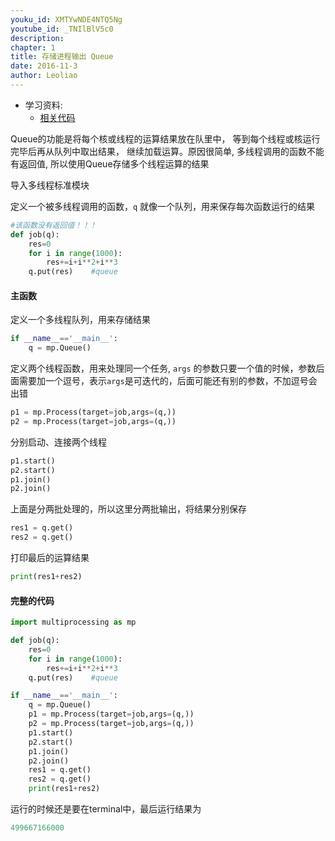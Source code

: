 ```yaml
---
youku_id: XMTYwNDE4NTQ5Ng
youtube_id: _TNIlBlV5c0
description: 
chapter: 1
title: 存储进程输出 Queue
date: 2016-11-3
author: Leoliao
---
```

* 学习资料:
  * [相关代码](https://github.com/MorvanZhou/tutorials/blob/master/multiprocessingTUT/multiprocessing3_queue.py)

Queue的功能是将每个核或线程的运算结果放在队里中，
等到每个线程或核运行完毕后再从队列中取出结果，
继续加载运算。原因很简单, 多线程调用的函数不能有返回值, 所以使用Queue存储多个线程运算的结果

导入多线程标准模块

定义一个被多线程调用的函数，`q` 就像一个队列，用来保存每次函数运行的结果

```python
#该函数没有返回值！！！
def job(q):
    res=0
    for i in range(1000):
        res+=i+i**2+i**3
    q.put(res)    #queue
```

#### 主函数

定义一个多线程队列，用来存储结果

```python
if __name__=='__main__':
    q = mp.Queue()
```

定义两个线程函数，用来处理同一个任务,
`args` 的参数只要一个值的时候，参数后面需要加一个逗号，表示`args`是可迭代的，后面可能还有别的参数，不加逗号会出错

```python
p1 = mp.Process(target=job,args=(q,))
p2 = mp.Process(target=job,args=(q,))
```

分别启动、连接两个线程

```python
p1.start()
p2.start()
p1.join()
p2.join()
```

上面是分两批处理的，所以这里分两批输出，将结果分别保存

```python
res1 = q.get()
res2 = q.get()
```

打印最后的运算结果

```python
print(res1+res2)
```

#### 完整的代码

```python
import multiprocessing as mp

def job(q):
    res=0
    for i in range(1000):
        res+=i+i**2+i**3
    q.put(res)    #queue

if __name__=='__main__':
    q = mp.Queue()
    p1 = mp.Process(target=job,args=(q,))
    p2 = mp.Process(target=job,args=(q,))
    p1.start()
    p2.start()
    p1.join()
    p2.join()
    res1 = q.get()
    res2 = q.get()
    print(res1+res2)
```

运行的时候还是要在terminal中，最后运行结果为

```python
499667166000
```